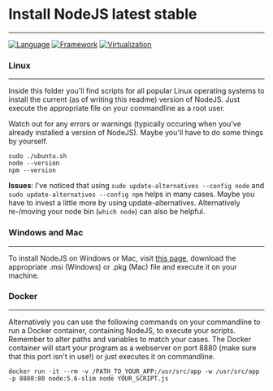 # Install NodeJS latest stable #
---
[![Language](https://img.shields.io/badge/Language-Bash-lightgrey.svg)](https://www.gnu.org/software/bash/)
[![Framework](https://img.shields.io/badge/Framework-NodeJS%205.6.0-blue.svg)](https://nodejs.org/en/)
[![Virtualization](https://img.shields.io/badge/Virtualization-Docker-blue.svg)](https://www.docker.com/)

### Linux ###
---

Inside this folder you'll find scripts for all popular Linux operating systems to install the current (as of writing this readme) version of NodeJS. Just execute the appropriate file on your commandline as a root user.

Watch out for any errors or warnings (typically occuring when you've already installed a version of NodeJS). Maybe you'll have to do some things by yourself.

```
sudo ./ubuntu.sh
node --version
npm --version
```

**Issues**: I've noticed that using `sudo update-alternatives --config node` and `sudo update-alternatives --config npm` helps in many cases. Maybe you have to invest a little more by using update-alternatives. Alternatively re-/moving your node bin (`which node`) can also be helpful.

### Windows and Mac ###
---
To install NodeJS on Windows or Mac, visit [this page](https://nodejs.org/dist/v5.6.0/), download the appropriate .msi (Windows) or .pkg (Mac) file and execute it on your machine.

### Docker ###
---
Alternatively you can use the following commands on your commandline to run a Docker container, containing NodeJS, to execute your scripts. Remember to alter paths and variables to match your cases. The Docker container will start your program as a webserver on port 8880 (make sure that this port isn't in use!) or just executes it on commandline.

```
docker run -it --rm -v /PATH_TO_YOUR_APP:/usr/src/app -w /usr/src/app -p 8880:80 node:5.6-slim node YOUR_SCRIPT.js
```
